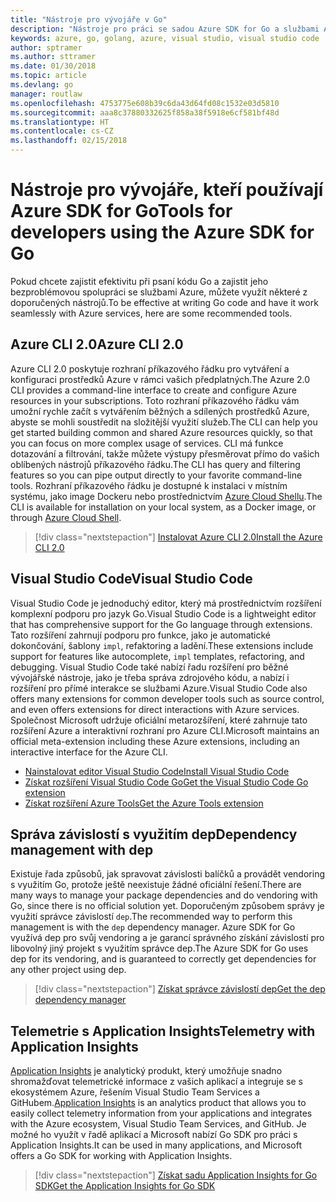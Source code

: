 ```yaml
---
title: "Nástroje pro vývojáře v Go"
description: "Nástroje pro práci se sadou Azure SDK for Go a službami Azure"
keywords: azure, go, golang, azure, visual studio, visual studio code
author: sptramer
ms.author: sttramer
ms.date: 01/30/2018
ms.topic: article
ms.devlang: go
manager: routlaw
ms.openlocfilehash: 4753775e608b39c6da43d64fd08c1532e03d5810
ms.sourcegitcommit: aaa8c37880332625f858a38f5918e6cf581bf48d
ms.translationtype: HT
ms.contentlocale: cs-CZ
ms.lasthandoff: 02/15/2018
---
```

# <a name="tools-for-developers-using-the-azure-sdk-for-go"></a><span data-ttu-id="f0699-104">Nástroje pro vývojáře, kteří používají Azure SDK for Go</span><span class="sxs-lookup"><span data-stu-id="f0699-104">Tools for developers using the Azure SDK for Go</span></span>

<span data-ttu-id="f0699-105">Pokud chcete zajistit efektivitu při psaní kódu Go a zajistit jeho bezproblémovou spolupráci se službami Azure, můžete využít některé z doporučených nástrojů.</span><span class="sxs-lookup"><span data-stu-id="f0699-105">To be effective at writing Go code and have it work seamlessly with Azure services, here are some recommended tools.</span></span>

## <a name="azure-cli-20"></a><span data-ttu-id="f0699-106">Azure CLI 2.0</span><span class="sxs-lookup"><span data-stu-id="f0699-106">Azure CLI 2.0</span></span>

<span data-ttu-id="f0699-107">Azure CLI 2.0 poskytuje rozhraní příkazového řádku pro vytváření a konfiguraci prostředků Azure v rámci vašich předplatných.</span><span class="sxs-lookup"><span data-stu-id="f0699-107">The Azure 2.0 CLI provides a command-line interface to create and configure Azure resources in your subscriptions.</span></span> <span data-ttu-id="f0699-108">Toto rozhraní příkazového řádku vám umožní rychle začít s vytvářením běžných a sdílených prostředků Azure, abyste se mohli soustředit na složitější využití služeb.</span><span class="sxs-lookup"><span data-stu-id="f0699-108">The CLI can help you get started building common and shared Azure resources quickly, so that you can focus on more complex usage of services.</span></span> <span data-ttu-id="f0699-109">CLI má funkce dotazování a filtrování, takže můžete výstupy přesměrovat přímo do vašich oblíbených nástrojů příkazového řádku.</span><span class="sxs-lookup"><span data-stu-id="f0699-109">The CLI has query and filtering features so you can pipe output directly to your favorite command-line tools.</span></span> <span data-ttu-id="f0699-110">Rozhraní příkazového řádku je dostupné k instalaci v místním systému, jako image Dockeru nebo prostřednictvím [Azure Cloud Shellu](https://docs.microsoft.com/en-us/azure/cloud-shell/overview).</span><span class="sxs-lookup"><span data-stu-id="f0699-110">The CLI is available for installation on your local system, as a Docker image, or through [Azure Cloud Shell](https://docs.microsoft.com/en-us/azure/cloud-shell/overview).</span></span>

> [!div class="nextstepaction"]
> [<span data-ttu-id="f0699-111">Instalovat Azure CLI 2.0</span><span class="sxs-lookup"><span data-stu-id="f0699-111">Install the Azure CLI 2.0</span></span>](/cli/azure/install-azure-cli)

## <a name="visual-studio-code"></a><span data-ttu-id="f0699-112">Visual Studio Code</span><span class="sxs-lookup"><span data-stu-id="f0699-112">Visual Studio Code</span></span>

<span data-ttu-id="f0699-113">Visual Studio Code je jednoduchý editor, který má prostřednictvím rozšíření komplexní podporu pro jazyk Go.</span><span class="sxs-lookup"><span data-stu-id="f0699-113">Visual Studio Code is a lightweight editor that has comprehensive support for the Go language through extensions.</span></span> <span data-ttu-id="f0699-114">Tato rozšíření zahrnují podporu pro funkce, jako je automatické dokončování, šablony `impl`, refaktoring a ladění.</span><span class="sxs-lookup"><span data-stu-id="f0699-114">These extensions include support for features like autocomplete, `impl` templates, refactoring, and debugging.</span></span> <span data-ttu-id="f0699-115">Visual Studio Code také nabízí řadu rozšíření pro běžné vývojářské nástroje, jako je třeba správa zdrojového kódu, a nabízí i rozšíření pro přímé interakce se službami Azure.</span><span class="sxs-lookup"><span data-stu-id="f0699-115">Visual Studio Code also offers many extensions for common developer tools such as source control, and even offers extensions for direct interactions with Azure services.</span></span> <span data-ttu-id="f0699-116">Společnost Microsoft udržuje oficiální metarozšíření, které zahrnuje tato rozšíření Azure a interaktivní rozhraní pro Azure CLI.</span><span class="sxs-lookup"><span data-stu-id="f0699-116">Microsoft maintains an official meta-extension including these Azure extensions, including an interactive interface for the Azure CLI.</span></span>

* [<span data-ttu-id="f0699-117">Nainstalovat editor Visual Studio Code</span><span class="sxs-lookup"><span data-stu-id="f0699-117">Install Visual Studio Code</span></span>](https://code.visualstudio.com/Download)
* [<span data-ttu-id="f0699-118">Získat rozšíření Visual Studio Code Go</span><span class="sxs-lookup"><span data-stu-id="f0699-118">Get the Visual Studio Code Go extension</span></span>](https://code.visualstudio.com/docs/languages/go)
* [<span data-ttu-id="f0699-119">Získat rozšíření Azure Tools</span><span class="sxs-lookup"><span data-stu-id="f0699-119">Get the Azure Tools extension</span></span>](https://marketplace.visualstudio.com/items?itemName=ms-vscode.vscode-azureextensionpack)

## <a name="dependency-management-with-dep"></a><span data-ttu-id="f0699-120">Správa závislostí s využitím dep</span><span class="sxs-lookup"><span data-stu-id="f0699-120">Dependency management with dep</span></span>

<span data-ttu-id="f0699-121">Existuje řada způsobů, jak spravovat závislosti balíčků a provádět vendoring s využitím Go, protože ještě neexistuje žádné oficiální řešení.</span><span class="sxs-lookup"><span data-stu-id="f0699-121">There are many ways to manage your package dependencies and do vendoring with Go, since there is no official solution yet.</span></span> <span data-ttu-id="f0699-122">Doporučeným způsobem správy je využití správce závislostí `dep`.</span><span class="sxs-lookup"><span data-stu-id="f0699-122">The recommended way to perform this management is with the `dep` dependency manager.</span></span> <span data-ttu-id="f0699-123">Azure SDK for Go využívá dep pro svůj vendoring a je garancí správného získání závislostí pro libovolný jiný projekt s využitím správce dep.</span><span class="sxs-lookup"><span data-stu-id="f0699-123">The Azure SDK for Go uses dep for its vendoring, and is guaranteed to correctly get dependencies for any other project using dep.</span></span>

> [!div class="nextstepaction"]
> [<span data-ttu-id="f0699-124">Získat správce závislostí dep</span><span class="sxs-lookup"><span data-stu-id="f0699-124">Get the dep dependency manager</span></span>](https://github.com/tools/godep)

## <a name="telemetry-with-application-insights"></a><span data-ttu-id="f0699-125">Telemetrie s Application Insights</span><span class="sxs-lookup"><span data-stu-id="f0699-125">Telemetry with Application Insights</span></span>

<span data-ttu-id="f0699-126">[Application Insights](https://azure.microsoft.com/en-us/services/application-insights/) je analytický produkt, který umožňuje snadno shromažďovat telemetrické informace z vašich aplikací a integruje se s ekosystémem Azure, řešením Visual Studio Team Services a GitHubem.</span><span class="sxs-lookup"><span data-stu-id="f0699-126">[Application Insights](https://azure.microsoft.com/en-us/services/application-insights/) is an analytics product that allows you to easily collect telemetry information from your applications and integrates with the Azure ecosystem, Visual Studio Team Services, and GitHub.</span></span> <span data-ttu-id="f0699-127">Je možné ho využít v řadě aplikací a Microsoft nabízí Go SDK pro práci s Application Insights.</span><span class="sxs-lookup"><span data-stu-id="f0699-127">It can be used in many applications, and Microsoft offers a Go SDK for working with Application Insights.</span></span>

> [!div class="nextstepaction"]
> [<span data-ttu-id="f0699-128">Získat sadu Application Insights for Go SDK</span><span class="sxs-lookup"><span data-stu-id="f0699-128">Get the Application Insights for Go SDK</span></span>](https://github.com/Microsoft/ApplicationInsights-Go) 
